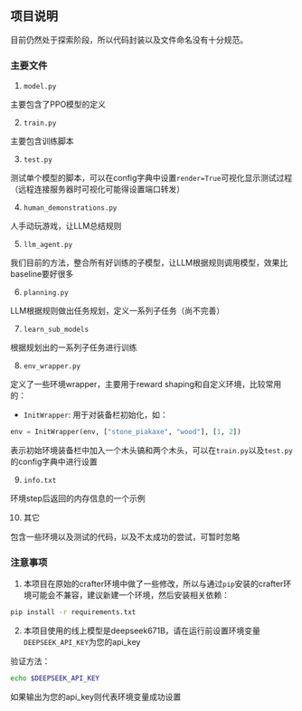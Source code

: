 ## 项目说明

目前仍然处于探索阶段，所以代码封装以及文件命名没有十分规范。

### 主要文件

1. `model.py`

主要包含了PPO模型的定义

2. `train.py`

主要包含训练脚本

3. `test.py`

测试单个模型的脚本，可以在config字典中设置`render=True`可视化显示测试过程（远程连接服务器时可视化可能得设置端口转发）

4. `human_demonstrations.py`

人手动玩游戏，让LLM总结规则

5. `llm_agent.py`

我们目前的方法，整合所有好训练的子模型，让LLM根据规则调用模型，效果比baseline要好很多

6. `planning.py`

LLM根据规则做出任务规划，定义一系列子任务（尚不完善）

7. `learn_sub_models`

根据规划出的一系列子任务进行训练

8. `env_wrapper.py`

定义了一些环境wrapper，主要用于reward shaping和自定义环境，比较常用的：

* `InitWrapper`: 用于对装备栏初始化，如：

```python
env = InitWrapper(env, ["stone_piakaxe", "wood"], [1, 2])
```
表示初始环境装备栏中加入一个木头镐和两个木头，可以在`train.py`以及`test.py`的config字典中进行设置

9. `info.txt`

环境step后返回的内存信息的一个示例

10. 其它

包含一些环境以及测试的代码，以及不太成功的尝试，可暂时忽略

### 注意事项

1. 本项目在原始的crafter环境中做了一些修改，所以与通过`pip`安装的crafter环境可能会不兼容，建议新建一个环境，然后安装相关依赖：

```bash
pip install -r requirements.txt
```
2. 本项目使用的线上模型是deepseek671B，请在运行前设置环境变量`DEEPSEEK_API_KEY`为您的api_key

验证方法：

```bash
echo $DEEPSEEK_API_KEY
```
如果输出为您的api_key则代表环境变量成功设置
